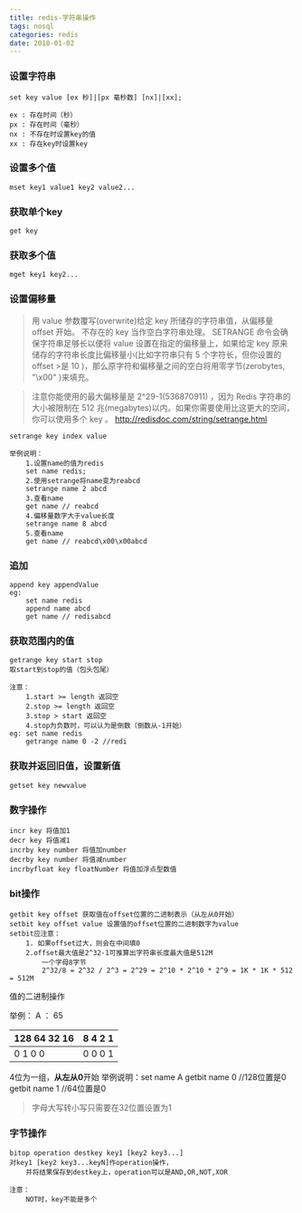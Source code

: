 ```yaml
---
title: redis-字符串操作
tags: nosql
categories: redis
date: 2018-01-02
---
```


### 设置字符串

```
set key value [ex 秒]|[px 毫秒数] [nx]|[xx];

ex : 存在时间（秒）
px : 存在时间（毫秒）
nx : 不存在时设置key的值
xx : 存在key时设置key
```
### 设置多个值
```
mset key1 value1 key2 value2...
```
### 获取单个key
```
get key
```
### 获取多个值
```
mget key1 key2...
```
### 设置偏移量
> 用 value 参数覆写(overwrite)给定 key 所储存的字符串值，从偏移量 offset 开始。
> 不存在的 key 当作空白字符串处理。
> SETRANGE 命令会确保字符串足够长以便将 value 设置在指定的偏移量上，如果给定 key 原来储存的字符串长度比偏移量小(比如字符串只有 5 个字符长，但你设置的 offset >是 10 )，那么原字符和偏移量之间的空白将用零字节(zerobytes, "\x00" )来填充。

> 注意你能使用的最大偏移量是 2^29-1(536870911) ，因为 Redis 字符串的大小被限制在 512 兆(megabytes)以内。如果你需要使用比这更大的空间，你可以使用多个 key 。
> http://redisdoc.com/string/setrange.html

```
setrange key index value

举例说明：
    1.设置name的值为redis
    set name redis;
    2.使用setrange将name变为reabcd
    setrange name 2 abcd
    3.查看name
    get name // reabcd
    4.偏移量数字大于value长度
    setrange name 8 abcd
    5.查看name
    get name // reabcd\x00\x00abcd
```

### 追加
``` 
append key appendValue
eg:
    set name redis
    append name abcd
    get name // redisabcd
```

### 获取范围内的值
```
getrange key start stop
取start到stop的值（包头包尾）

注意： 
    1.start >= length 返回空
    2.stop >= length 返回空
    3.stop > start 返回空
    4.stop为负数时，可以认为是倒数（倒数从-1开始）
eg: set name redis
    getrange name 0 -2 //redi
```

### 获取并返回旧值，设置新值
```
getset key newvalue
```

### 数字操作

```
incr key 将值加1
decr key 将值减1
incrby key number 将值加number
decrby key number 将值减number
incrbyfloat key floatNumber 将值加浮点型数值
```

### bit操作

```
getbit key offset 获取值在offset位置的二进制表示（从左从0开始）
setbit key offset value 设置值的offset位置的二进制数字为value
setbit应注意：
    1. 如果offset过大，则会在中间填0
    2.offset最大值是2^32-1可推算出字符串长度最大值是512M
        一个字母8字节
        2^32/8 = 2^32 / 2^3 = 2^29 = 2^10 * 2^10 * 2^9 = 1K * 1K * 512 = 512M
```
值的二进制操作

举例： A ： 65

128 64 32 16 | 8 4 2 1
--|--
0 1 0 0 | 0 0 0 1

4位为一组，**从左从0**开始
举例说明：set name A
        getbit name 0   //128位置是0
        getbit name 1   //64位置是0

> 字母大写转小写只需要在32位置设置为1

### 字节操作
```
bitop operation destkey key1 [key2 key3...]
对key1 [key2 key3...keyN]作operation操作，
    并将结果保存到destkey上，operation可以是AND,OR,NOT,XOR
    
注意：
    NOT时，key不能是多个
```

